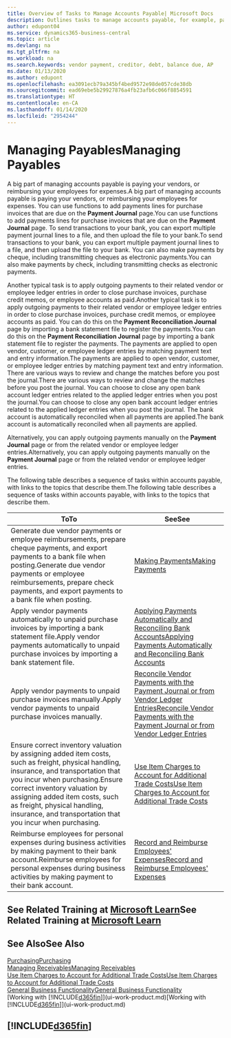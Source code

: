 ```yaml
---
title: Overview of Tasks to Manage Accounts Payable| Microsoft Docs
description: Outlines tasks to manage accounts payable, for example, paying creditors or applying outgoing payments to ledger entries to close invoices or credit memos.
author: edupont04
ms.service: dynamics365-business-central
ms.topic: article
ms.devlang: na
ms.tgt_pltfrm: na
ms.workload: na
ms.search.keywords: vendor payment, creditor, debt, balance due, AP
ms.date: 01/13/2020
ms.author: edupont
ms.openlocfilehash: ea3091ecb79a345bf4bed9572e98de057cde38db
ms.sourcegitcommit: ead69ebe5b29927876a4fb23afb6c066f8854591
ms.translationtype: HT
ms.contentlocale: en-CA
ms.lasthandoff: 01/14/2020
ms.locfileid: "2954244"
---
```

# <a name="managing-payables"></a><span data-ttu-id="88eb6-103">Managing Payables</span><span class="sxs-lookup"><span data-stu-id="88eb6-103">Managing Payables</span></span>

<span data-ttu-id="88eb6-104">A big part of managing accounts payable is paying your vendors, or reimbursing your employees for expenses.</span><span class="sxs-lookup"><span data-stu-id="88eb6-104">A big part of managing accounts payable is paying your vendors, or reimbursing your employees for expenses.</span></span> <span data-ttu-id="88eb6-105">You can use functions to add payments lines for purchase invoices that are due on the **Payment Journal** page.</span><span class="sxs-lookup"><span data-stu-id="88eb6-105">You can use functions to add payments lines for purchase invoices that are due on the **Payment Journal** page.</span></span> <span data-ttu-id="88eb6-106">To send transactions to your bank, you can export multiple payment journal lines to a file, and then upload the file to your bank.</span><span class="sxs-lookup"><span data-stu-id="88eb6-106">To send transactions to your bank, you can export multiple payment journal lines to a file, and then upload the file to your bank.</span></span> <span data-ttu-id="88eb6-107">You can also make payments by cheque, including transmitting cheques as electronic payments.</span><span class="sxs-lookup"><span data-stu-id="88eb6-107">You can also make payments by check, including transmitting checks as electronic payments.</span></span>

<span data-ttu-id="88eb6-108">Another typical task is to apply outgoing payments to their related vendor or employee ledger entries in order to close purchase invoices, purchase credit memos, or employee accounts as paid.</span><span class="sxs-lookup"><span data-stu-id="88eb6-108">Another typical task is to apply outgoing payments to their related vendor or employee ledger entries in order to close purchase invoices, purchase credit memos, or employee accounts as paid.</span></span> <span data-ttu-id="88eb6-109">You can do this on the **Payment Reconciliation Journal** page by importing a bank statement file to register the payments.</span><span class="sxs-lookup"><span data-stu-id="88eb6-109">You can do this on the **Payment Reconciliation Journal** page by importing a bank statement file to register the payments.</span></span> <span data-ttu-id="88eb6-110">The payments are applied to open vendor, customer, or employee ledger entries by matching payment text and entry information.</span><span class="sxs-lookup"><span data-stu-id="88eb6-110">The payments are applied to open vendor, customer, or employee ledger entries by matching payment text and entry information.</span></span> <span data-ttu-id="88eb6-111">There are various ways to review and change the matches before you post the journal.</span><span class="sxs-lookup"><span data-stu-id="88eb6-111">There are various ways to review and change the matches before you post the journal.</span></span> <span data-ttu-id="88eb6-112">You can choose to close any open bank account ledger entries related to the applied ledger entries when you post the journal.</span><span class="sxs-lookup"><span data-stu-id="88eb6-112">You can choose to close any open bank account ledger entries related to the applied ledger entries when you post the journal.</span></span> <span data-ttu-id="88eb6-113">The bank account is automatically reconciled when all payments are applied.</span><span class="sxs-lookup"><span data-stu-id="88eb6-113">The bank account is automatically reconciled when all payments are applied.</span></span>

<span data-ttu-id="88eb6-114">Alternatively, you can apply outgoing payments manually on the **Payment Journal** page or from the related vendor or employee ledger entries.</span><span class="sxs-lookup"><span data-stu-id="88eb6-114">Alternatively, you can apply outgoing payments manually on the **Payment Journal** page or from the related vendor or employee ledger entries.</span></span>

<span data-ttu-id="88eb6-115">The following table describes a sequence of tasks within accounts payable, with links to the topics that describe them.</span><span class="sxs-lookup"><span data-stu-id="88eb6-115">The following table describes a sequence of tasks within accounts payable, with links to the topics that describe them.</span></span>

| <span data-ttu-id="88eb6-116">To</span><span class="sxs-lookup"><span data-stu-id="88eb6-116">To</span></span> | <span data-ttu-id="88eb6-117">See</span><span class="sxs-lookup"><span data-stu-id="88eb6-117">See</span></span> |
| --- | --- |
| <span data-ttu-id="88eb6-118">Generate due vendor payments or employee reimbursements, prepare cheque payments, and export payments to a bank file when posting.</span><span class="sxs-lookup"><span data-stu-id="88eb6-118">Generate due vendor payments or employee reimbursements, prepare check payments, and export payments to a bank file when posting.</span></span> |[<span data-ttu-id="88eb6-119">Making Payments</span><span class="sxs-lookup"><span data-stu-id="88eb6-119">Making Payments</span></span>](payables-make-payments.md) |
| <span data-ttu-id="88eb6-120">Apply vendor payments automatically to unpaid purchase invoices by importing a bank statement file.</span><span class="sxs-lookup"><span data-stu-id="88eb6-120">Apply vendor payments automatically to unpaid purchase invoices by importing a bank statement file.</span></span> |[<span data-ttu-id="88eb6-121">Applying Payments Automatically and Reconciling Bank Accounts</span><span class="sxs-lookup"><span data-stu-id="88eb6-121">Applying Payments Automatically and Reconciling Bank Accounts</span></span>](receivables-apply-payments-auto-reconcile-bank-accounts.md) |
| <span data-ttu-id="88eb6-122">Apply vendor payments to unpaid purchase invoices manually.</span><span class="sxs-lookup"><span data-stu-id="88eb6-122">Apply vendor payments to unpaid purchase invoices manually.</span></span> |[<span data-ttu-id="88eb6-123">Reconcile Vendor Payments with the Payment Journal or from Vendor Ledger Entries</span><span class="sxs-lookup"><span data-stu-id="88eb6-123">Reconcile Vendor Payments with the Payment Journal or from Vendor Ledger Entries</span></span>](payables-how-apply-purchase-transactions-manually.md) |
|<span data-ttu-id="88eb6-124">Ensure correct inventory valuation by assigning added item costs, such as freight, physical handling, insurance, and transportation that you incur when purchasing.</span><span class="sxs-lookup"><span data-stu-id="88eb6-124">Ensure correct inventory valuation by assigning added item costs, such as freight, physical handling, insurance, and transportation that you incur when purchasing.</span></span>|[<span data-ttu-id="88eb6-125">Use Item Charges to Account for Additional Trade Costs</span><span class="sxs-lookup"><span data-stu-id="88eb6-125">Use Item Charges to Account for Additional Trade Costs</span></span>](payables-how-assign-item-charges.md)|
|<span data-ttu-id="88eb6-126">Reimburse employees for personal expenses during business activities by making payment to their bank account.</span><span class="sxs-lookup"><span data-stu-id="88eb6-126">Reimburse employees for personal expenses during business activities by making payment to their bank account.</span></span>|[<span data-ttu-id="88eb6-127">Record and Reimburse Employees' Expenses</span><span class="sxs-lookup"><span data-stu-id="88eb6-127">Record and Reimburse Employees' Expenses</span></span>](finance-how-record-reimburse-employee-expenses.md)|

## <a name="see-related-training-at-microsoft-learnlearnpathsprocess-customer-vendor-payments-dynamics-365-business-central"></a><span data-ttu-id="88eb6-128">See Related Training at [Microsoft Learn](/learn/paths/process-customer-vendor-payments-dynamics-365-business-central/)</span><span class="sxs-lookup"><span data-stu-id="88eb6-128">See Related Training at [Microsoft Learn](/learn/paths/process-customer-vendor-payments-dynamics-365-business-central/)</span></span>

## <a name="see-also"></a><span data-ttu-id="88eb6-129">See Also</span><span class="sxs-lookup"><span data-stu-id="88eb6-129">See Also</span></span>
[<span data-ttu-id="88eb6-130">Purchasing</span><span class="sxs-lookup"><span data-stu-id="88eb6-130">Purchasing</span></span>](purchasing-manage-purchasing.md)  
[<span data-ttu-id="88eb6-131">Managing Receivables</span><span class="sxs-lookup"><span data-stu-id="88eb6-131">Managing Receivables</span></span>](receivables-manage-receivables.md)  
[<span data-ttu-id="88eb6-132">Use Item Charges to Account for Additional Trade Costs</span><span class="sxs-lookup"><span data-stu-id="88eb6-132">Use Item Charges to Account for Additional Trade Costs</span></span>](payables-how-assign-item-charges.md)  
[<span data-ttu-id="88eb6-133">General Business Functionality</span><span class="sxs-lookup"><span data-stu-id="88eb6-133">General Business Functionality</span></span>](ui-across-business-areas.md)  
<span data-ttu-id="88eb6-134">[Working with [!INCLUDE[d365fin](includes/d365fin_md.md)]](ui-work-product.md)</span><span class="sxs-lookup"><span data-stu-id="88eb6-134">[Working with [!INCLUDE[d365fin](includes/d365fin_md.md)]](ui-work-product.md)</span></span>

## [!INCLUDE[d365fin](includes/free_trial_md.md)]  
